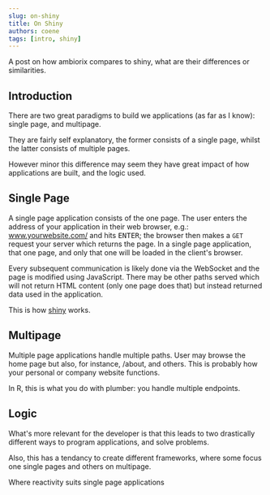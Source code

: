 ```yaml
---
slug: on-shiny
title: On Shiny
authors: coene
tags: [intro, shiny]
---
```


A post on how ambiorix compares to shiny, what are their differences or
similarities.

<!--truncate-->

## Introduction

There are two great paradigms to build we applications
(as far as I know): single page, and multipage.

They are fairly self explanatory, the former consists
of a single page, whilst the latter consists of multiple
pages.

However minor this difference may seem they have great impact
of how applications are built, and the logic used.

## Single Page

A single page application consists of the one page. 
The user enters the address of your application in their web browser,
e.g.: www.yourwebsite.com/ and hits <kbd>ENTER</kbd>; the browser
then makes a `GET` request your server which returns the page.
In a single page application, that one page, and only that one
will be loaded in the client's browser.

Every subsequent communication is likely done via the WebSocket
and the page is modified using JavaScript.
There may be other paths served which will not return HTML
content (only one page does that) but instead returned data used in
the application.

This is how [shiny](shiny.rstudio.com/) works.

## Multipage

Multiple page applications handle multiple paths.
User may browse the home page but also, for instance,
/about, and others.
This is probably how your personal or company website
functions.

In R, this is what you do with plumber: you handle
multiple endpoints.

## Logic

What's more relevant for the developer
is that this leads to two drastically different ways
to program applications, and solve problems.

Also, this has a tendancy to create different frameworks,
where some focus one single pages and others on multipage.

Where reactivity suits single page applications